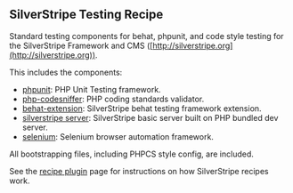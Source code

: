 ## SilverStripe Testing Recipe

Standard testing components for behat, phpunit, and code style testing for the SilverStripe Framework
and CMS ([http://silverstripe.org](http://silverstripe.org)).

This includes the components:

 * [phpunit](https://github.com/sebastianbergmann/phpunit): PHP Unit Testing framework.
 * [php-codesniffer](https://github.com/squizlabs/PHP_CodeSniffer): PHP coding standards validator.
 * [behat-extension](https://github.com/silverstripe/silverstripe-behat-extension): SilverStripe behat testing
   framework extension.
 * [silverstripe server](https://github.com/silverstripe/silverstripe-serve): SilverStripe basic server built
   on PHP bundled dev server.
 * [selenium](https://github.com/sveneisenschmidt/selenium-server-standalone): Selenium browser automation framework.

All bootstrapping files, including PHPCS style config, are included.

See the [recipe plugin](https://github.com/silverstripe/recipe-plugin) page for instructions on how
SilverStripe recipes work.
